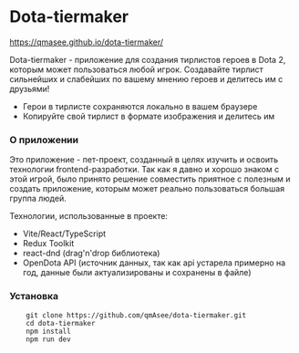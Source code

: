 # Dota-tiermaker

https://qmasee.github.io/dota-tiermaker/

Dota-tiermaker - приложение для создания тирлистов героев в Dota 2, которым может пользоваться любой игрок. Создавайте тирлист сильнейших и слабейших по вашему мнению героев и делитесь им с друзьями! 

- Герои в тирлисте сохраняются локально в вашем браузере
- Копируйте свой тирлист в формате изображения и делитесь им 

### О приложении

Это приложение - пет-проект, созданный в целях изучить и освоить технологии frontend-разработки. Так как я давно и хорошо знаком с этой игрой, было принято решение совместить приятное с полезным и создать приложение, которым может реально пользоваться большая группа людей.

Технологии, использованные в проекте:
- Vite/React/TypeScript
- Redux Toolkit
- react-dnd (drag'n'drop библиотека)
- OpenDota API (источник данных, так как api устарела примерно на год, данные были актуализированы и сохранены в файле)
 
### Установка
        git clone https://github.com/qmAsee/dota-tiermaker.git
        cd dota-tiermaker
        npm install
        npm run dev




